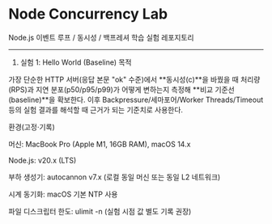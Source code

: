 # Node Concurrency Lab

Node.js 이벤트 루프 / 동시성 / 백프레셔 학습 실험 레포지토리


---

1. 실험 1: Hello World (Baseline)
목적

가장 단순한 HTTP 서버(응답 본문 "ok" 수준)에서 **동시성(c)**을 바꿨을 때 처리량(RPS)과 지연 분포(p50/p95/p99)가 어떻게 변하는지 측정해 **비교 기준선(baseline)**을 확보한다. 이후 Backpressure/세마포어/Worker Threads/Timeout 등의 실험 결과를 해석할 때 근거가 되는 기준치로 사용한다.

환경(고정·기록)

머신: MacBook Pro (Apple M1, 16GB RAM), macOS 14.x

Node.js: v20.x (LTS)

부하 생성기: autocannon v7.x (로컬 동일 머신 또는 동일 L2 네트워크)

시계 동기화: macOS 기본 NTP 사용

파일 디스크립터 한도: ulimit -n (실험 시점 값 별도 기록 권장)


